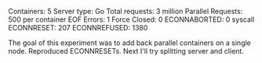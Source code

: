 Containers: 5
Server type: Go
Total requests: 3 million
Parallel Requests: 500 per container
EOF Errors: 1
Force Closed: 0
ECONNABORTED: 0
syscall ECONNRESET: 207
ECONNREFUSED: 1380

The goal of this experiment was to add back parallel containers on a single node.  Reproduced ECONNRESETs.  Next I'll try splitting server and client.